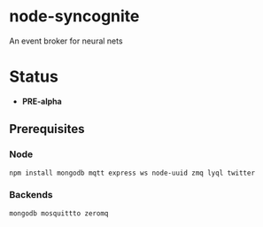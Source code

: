 # node-syncognite
An event broker for neural nets

# Status
* **PRE-alpha**

## Prerequisites
### Node
```
npm install mongodb mqtt express ws node-uuid zmq lyql twitter
```
### Backends
```
mongodb mosquittto zeromq
```
